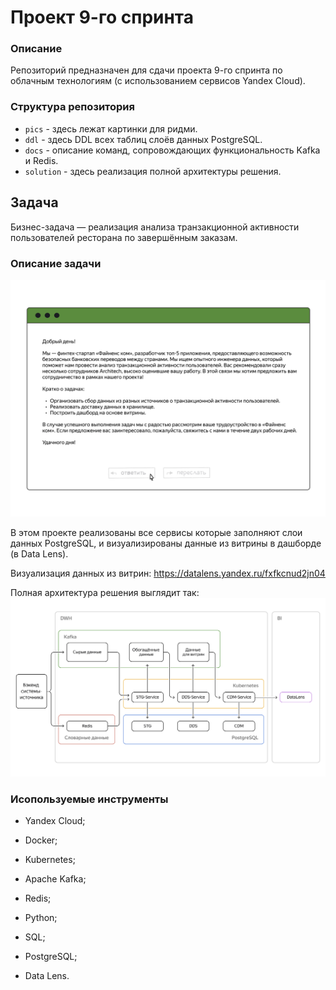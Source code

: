 # Проект 9-го спринта

### Описание
Репозиторий предназначен для сдачи проекта 9-го спринта по облачным технологиям (с использованием сервисов Yandex Cloud).

### Структура репозитория
- `pics` - здесь лежат картинки для ридми.
- `ddl` - здесь DDL всех таблиц слоёв данных PostgreSQL.
- `docs` - описание команд, сопровождающих функциональность Kafka и Redis.
- `solution` - здесь реализация полной архитектуры решения. 

## Задача
Бизнес-задача — реализация анализа транзакционной активности пользователей ресторана по завершённым заказам.

### Описание задачи
![image](pics/1.png)

В этом проекте реализованы все сервисы которые заполняют слои данных PostgreSQL, и визуализированы данные из витрины в дашборде (в Data Lens).

Визуализация данных из витрин:
https://datalens.yandex.ru/fxfkcnud2jn04

Полная архитектура решения выглядит так:
![image](pics/2.png)

### Исопользуемые инструменты

- Yandex Cloud;
  
- Docker;
  
- Kubernetes;
  
- Apache Kafka;
  
- Redis;
  
- Python;

- SQL;
  
- PostgreSQL;

- Data Lens.
  
